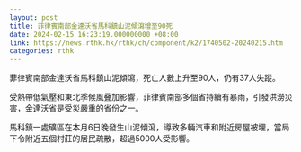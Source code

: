 ```yaml
---
layout: post
title: 菲律賓南部金達沃省馬科鎮山泥傾瀉增至90死
date: 2024-02-15 16:23:19.000000000 +08:00
link: https://news.rthk.hk/rthk/ch/component/k2/1740502-20240215.htm
categories: rthk
---
```


菲律賓南部金達沃省馬科鎮山泥傾瀉，死亡人數上升至90人，仍有37人失蹤。

受熱帶低氣壓和東北季候風叠加影響，菲律賓南部多個省持續有暴雨，引發洪澇災害，金達沃省是受災嚴重的省份之一。

馬科鎮一處礦區在本月6日晚發生山泥傾瀉，導致多輛汽車和附近房屋被埋，當局下令附近五個村莊的居民疏散，超過5000人受影響。
